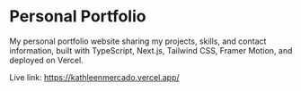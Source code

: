 # Personal Portfolio

My personal portfolio website sharing my projects, skills, and contact information, built with TypeScript, Next.js, Tailwind CSS, Framer Motion, and deployed on Vercel.

Live link: https://kathleenmercado.vercel.app/